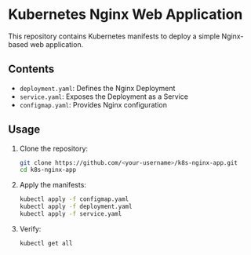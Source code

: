 # Kubernetes Nginx Web Application

This repository contains Kubernetes manifests to deploy a simple Nginx-based web application.

## Contents

- `deployment.yaml`: Defines the Nginx Deployment
- `service.yaml`: Exposes the Deployment as a Service
- `configmap.yaml`: Provides Nginx configuration

## Usage

1. Clone the repository:
   ```bash
   git clone https://github.com/<your-username>/k8s-nginx-app.git
   cd k8s-nginx-app
   
2. Apply the manifests:

    ```bash
    kubectl apply -f configmap.yaml
    kubectl apply -f deployment.yaml
    kubectl apply -f service.yaml

3. Verify:
    ```bash
    kubectl get all